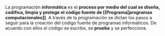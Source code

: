 La programación **informática** es el **proceso por medio del cual se diseña, codifica, limpia y protege el código fuente de [[Programa|programas computacionales]]**. A través de la programación se dictan los pasos a seguir para la creación del código fuente de programas informáticos. De acuerdo con ellos el código se escribe, se **prueba** y se perfecciona.